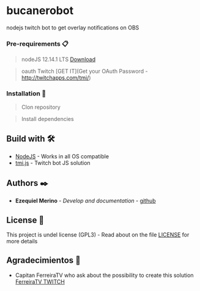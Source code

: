 # bucanerobot
nodejs twitch bot to get overlay notifications on OBS

### Pre-requirements 📋
> nodeJS 12.14.1 LTS [Download](https://nodejs.org/es/download/)

> oauth Twitch [GET IT](Get your OAuth Password - http://twitchapps.com/tmi/)

### Installation 🔧
> Clon repository

> Install dependencies

## Build with 🛠️

* [NodeJS](https://www.nodejs.org) - Works in all OS compatible
* [tmi.js](http://www.tmijs.com) - Twitch bot JS solution

## Authors ✒️

* **Ezequiel Merino** - *Develop and documentation* - [github](https://github.com/merinocabreraezequiel)

## License 📄

This project is undel license (GPL3) - Read about on the file [LICENSE](LICENSE) for more details

## Agradecimientos 🎁

* Capitan FerreiraTV who ask about the possibility to create this solution [FerreiraTV TWITCH](https://www.twitch.tv/ferreiratv)

